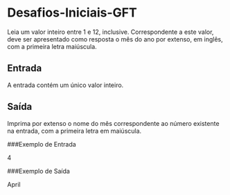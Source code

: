 # Desafios-Iniciais-GFT

Leia um valor inteiro entre 1 e 12, inclusive. Correspondente a este valor, deve ser apresentado como resposta o mês do ano por extenso, em inglês, com a primeira letra maiúscula.

## Entrada
A entrada contém um único valor inteiro.

## Saída
Imprima por extenso o nome do mês correspondente ao número existente na entrada, com a primeira letra em maiúscula.

 
###Exemplo de Entrada	

4                   

###Exemplo de Saída

April
